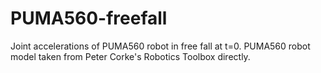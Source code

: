 # PUMA560-freefall
Joint accelerations of PUMA560 robot in free fall at t=0. 
PUMA560 robot model taken from Peter Corke's Robotics Toolbox directly.

